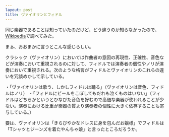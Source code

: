 ```yaml
---
layout: post
title: ヴァイオリンとフィドル
---
```


同じ楽器であることは知っていたのだけど、どう違うのか知らなかったので、<a href="http://ja.wikipedia.org/wiki/%E3%83%95%E3%82%A3%E3%83%89%E3%83%AB">Wikipedia</a>で調べてみた。

まぁ、おおまかに言うとこんな感じらしい。


クラシック（ヴァイオリン）においては作曲者の意図の再現性、正確性、音色などが演奏において重視されるのに対して、フィドルでは演奏者の個性やノリが演奏において重視される。次のような格言がフィドルとヴァイオリンのこれらの違いを冗談めかして示している。

  ・「ヴァイオリンは歌う、しかしフィドルは踊る」（ヴァイオリンは音色、フィドルはノリ）
  ・「フィドルにビールをこぼしてもだれも泣くものはいない」（フィドルはどちらかというとひなびた音色を好むので高価な楽器が使われることが少ない。演奏における比重が楽器の質より演奏者の個性に大きく依存することも寄与している。）


要は、ヴァイオリンは「きらびやかなドレスに身を包んだお嬢様」でフィドルは「Tシャツとジーンズを着たやんちゃ娘」と言ったところだろうか。
